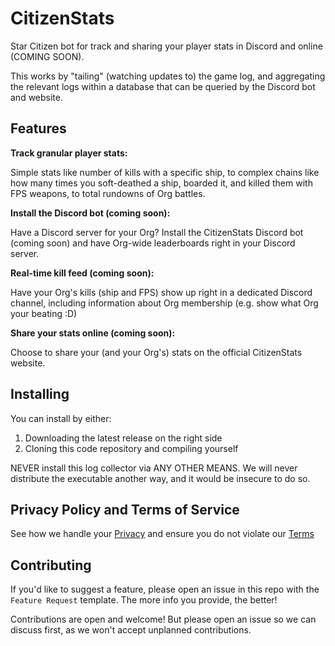 # CitizenStats

Star Citizen bot for track and sharing your player stats in Discord and online (COMING SOON).

This works by "tailing" (watching updates to) the game log, and aggregating the relevant logs within a database that can be queried by the Discord bot and website.

## Features

**Track granular player stats:**

Simple stats like number of kills with a specific ship, to complex chains like how many times you soft-deathed a ship, boarded it, and killed them with FPS weapons, to total rundowns of Org battles.

**Install the Discord bot (coming soon):**

Have a Discord server for your Org? Install the CitizenStats Discord bot (coming soon) and have Org-wide leaderboards right in your Discord server.

**Real-time kill feed (coming soon):**

Have your Org's kills (ship and FPS) show up right in a dedicated Discord channel, including information about Org membership (e.g. show what Org your beating :D)

**Share your stats online (coming soon):**

Choose to share your (and your Org's) stats on the official CitizenStats website.

## Installing

You can install by either:

1. Downloading the latest release on the right side
2. Cloning this code repository and compiling yourself

NEVER install this log collector via ANY OTHER MEANS. We will never distribute the executable another way, and it would be insecure to do so.

## Privacy Policy and Terms of Service

See how we handle your [Privacy](PRIVACY.md) and ensure you do not violate our [Terms](TERMS.md)

## Contributing

If you'd like to suggest a feature, please open an issue in this repo with the `Feature Request` template. The more info you provide, the better!

Contributions are open and welcome! But please open an issue so we can discuss first, as we won't accept unplanned contributions.
